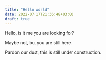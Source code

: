 ```yaml
---
title: "Hello world"
date: 2022-07-17T21:36:48+03:00
draft: true
---
```


Hello, is it me you are looking for?

Maybe not, but you are still here.

Pardon our dust, this is still under construction.